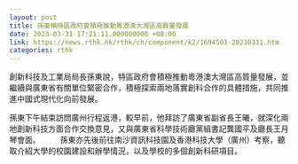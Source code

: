 ```yaml
---
layout: post
title: 孫東稱特區政府會積極推動粵港澳大灣區高質量發展
date: 2023-03-31 17:21:11.000000000 +08:00
link: https://news.rthk.hk/rthk/ch/component/k2/1694503-20230331.htm
categories: rthk
---
```


創新科技及工業局局長孫東說，特區政府會積極推動粵港澳大灣區高質量發展，並繼續與廣東省有關單位緊密合作，積極探索兩地落實創科合作的具體措施，共同推進中國式現代化向前發展。

孫東下午結束訪問廣州行程返港，較早前，他拜訪了廣東省副省長王曦，就深化兩地創新科技方面合作交換意見，又與廣東省科學技術廳黨組書記龔國平及廳長王月琴會面。
　　 
孫東亦先後前往南沙資訊科技園及香港科技大學（廣州）考察，聽取介紹大學的校園建設和辦學情況，以及學校的多個創新科研項目。
